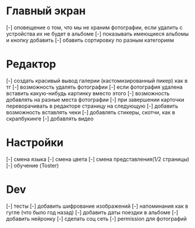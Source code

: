 # Главный экран
[-] оповещение о том, что мы не храним фотографии, если удалить с устройства их не будет в альбоме
[-] показывать имеющиеся альбомы и кнопку добавить
[-] обавить сортировку по разным категориям
# Редактор
[-] создать красивый вывод галерии (кастомизированный пикер) как в тг
[-] возможность удалять фотографии
[-] если фотография удалена вставить какую-нибудь картинку вместо этого
[-] возможность добавлять на разные места фотографии
[-] при завершении карточки переворачивать в редакторе страницу на следующую
[-] добавить возможность вставлять чеки
[-] добавлять стикеры, скотчи, как в скрапбукинге
[-] добавлять видео
# Настройки
[-] смена языка
[-] смена цвета
[-] смена представления(1/2 страницы)
[-] обучение (Toster)
# Dev
[-] тесты
[-] добавить шифрование изображений
[-] напоминания как в гугле (что было год назад)
[-] добавить даты поездки в альбоме
[-] добавить нейронку
[-] сделать соц сеть
[-] permission для фотографий